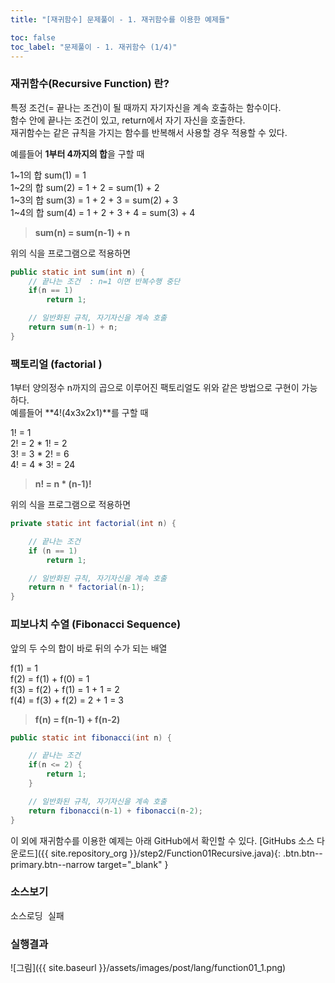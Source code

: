 ```yaml
---
title: "[재귀함수] 문제풀이 - 1. 재귀함수를 이용한 예제들"

toc: false
toc_label: "문제풀이 - 1. 재귀함수 (1/4)"
---
```


### 재귀함수(Recursive Function) 란?
특정 조건(= 끝나는 조건)이 될 때까지 자기자신을 계속 호출하는 함수이다.    
함수 안에 끝나는 조건이 있고, return에서 자기 자신을 호출한다.    
재귀함수는 같은 규칙을 가지는 함수를 반복해서 사용할 경우 적용할 수 있다.    

예를들어 **1부터 4까지의 합**을 구할 때 

1~1의 합 sum(1) = 1    
1~2의 합 sum(2) = 1 + 2 = sum(1) + 2    
1~3의 합 sum(3) = 1 + 2 + 3 = sum(2) + 3    
1~4의 합 sum(4) = 1 + 2 + 3 + 4 = sum(3) + 4    
> **sum(n) = sum(n-1) + n**


위의 식을 프로그램으로 적용하면

``` java
public static int sum(int n) {
    // 끝나는 조건  : n=1 이면 반복수행 중단
    if(n == 1)
        return 1;

    // 일반화된 규칙, 자기자신을 계속 호출
    return sum(n-1) + n;
}
```


### 팩토리얼 (factorial )
1부터 양의정수 n까지의 곱으로 이루어진 팩토리얼도 위와 같은 방법으로 구현이 가능하다.    
예를들어 **4!(4x3x2x1)**를 구할 때

1! = 1    
2! = 2 * 1! = 2    
3! = 3 * 2! = 6    
4! = 4 * 3! = 24    
> **n! = n * (n-1)!**

위의 식을 프로그램으로 적용하면

```java
private static int factorial(int n) {

    // 끝나는 조건
    if (n == 1)
        return 1;

    // 일반화된 규칙, 자기자신을 계속 호출
    return n * factorial(n-1);
}
```

### 피보나치 수열 (Fibonacci Sequence)
앞의 두 수의 합이 바로 뒤의 수가 되는 배열    

f(1) = 1    
f(2) = f(1) + f(0) = 1     
f(3) = f(2) + f(1) = 1 + 1 = 2    
f(4) = f(3) + f(2) = 2 + 1 = 3    
> **f(n) = f(n-1) + f(n-2)**

```java
public static int fibonacci(int n) {

    // 끝나는 조건
    if(n <= 2) {
        return 1;
    }

    // 일반화된 규칙, 자기자신을 계속 호출
    return fibonacci(n-1) + fibonacci(n-2);
}
```


이 외에 재귀함수를 이용한 예제는 아래 GitHub에서 확인할 수 있다.  [GitHubs 소스 다운로드]({{ site.repository_org }}/step2/Function01Recursive.java){: .btn.btn--primary.btn--narrow target="_blank" }
### 소스보기
<pre id="show1" class="show-json-from-git">소스로딩 실패</pre>
<script>showJsonFromGit('{{ site.repository_raw }}/step2/Function01Recursive.java', 'show1', '500px');</script>


### 실행결과
![그림]({{ site.baseurl }}/assets/images/post/lang/function01_1.png)





